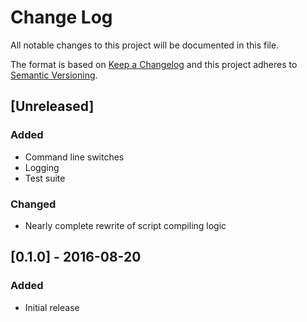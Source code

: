 # Change Log
All notable changes to this project will be documented in this file.

The format is based on [Keep a Changelog](http://keepachangelog.com/)
and this project adheres to [Semantic Versioning](http://semver.org/).

## [Unreleased]

### Added

* Command line switches
* Logging
* Test suite

### Changed

* Nearly complete rewrite of script compiling logic

## [0.1.0] - 2016-08-20

### Added

* Initial release
